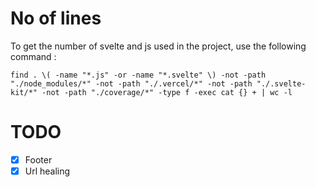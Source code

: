 # No of lines

To get the number of svelte and js used in the project, use the following command : 
```shell
find . \( -name "*.js" -or -name "*.svelte" \) -not -path "./node_modules/*" -not -path "./.vercel/*" -not -path "./.svelte-kit/*" -not -path "./coverage/*" -type f -exec cat {} + | wc -l
```

# TODO

- [x] Footer
- [x] Url healing
